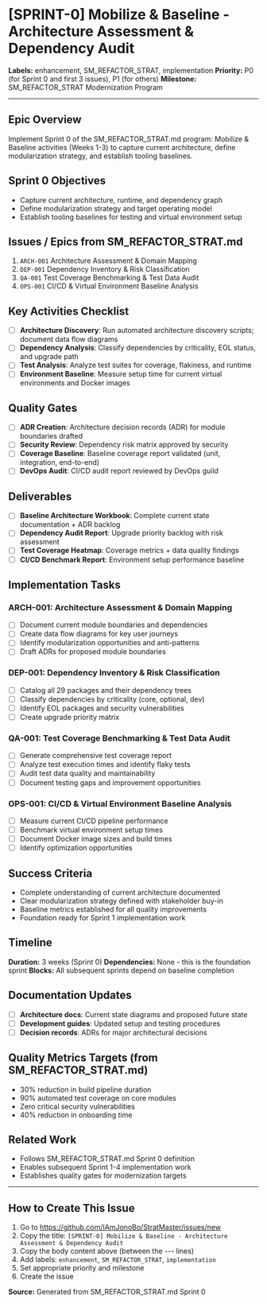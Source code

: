 # [SPRINT-0] Mobilize & Baseline - Architecture Assessment & Dependency Audit

**Labels:** enhancement, SM_REFACTOR_STRAT, implementation
**Priority:** P0 (for Sprint 0 and first 3 issues), P1 (for others)
**Milestone:** SM_REFACTOR_STRAT Modernization Program

---

## Epic Overview
Implement Sprint 0 of the SM_REFACTOR_STRAT.md program: Mobilize & Baseline activities (Weeks 1-3) to capture current architecture, define modularization strategy, and establish tooling baselines.

## Sprint 0 Objectives  
- Capture current architecture, runtime, and dependency graph
- Define modularization strategy and target operating model
- Establish tooling baselines for testing and virtual environment setup

## Issues / Epics from SM_REFACTOR_STRAT.md
1. `ARCH-001` Architecture Assessment & Domain Mapping
2. `DEP-001` Dependency Inventory & Risk Classification  
3. `QA-001` Test Coverage Benchmarking & Test Data Audit
4. `OPS-001` CI/CD & Virtual Environment Baseline Analysis

## Key Activities Checklist
- [ ] **Architecture Discovery**: Run automated architecture discovery scripts; document data flow diagrams
- [ ] **Dependency Analysis**: Classify dependencies by criticality, EOL status, and upgrade path
- [ ] **Test Analysis**: Analyze test suites for coverage, flakiness, and runtime
- [ ] **Environment Baseline**: Measure setup time for current virtual environments and Docker images

## Quality Gates
- [ ] **ADR Creation**: Architecture decision records (ADR) for module boundaries drafted
- [ ] **Security Review**: Dependency risk matrix approved by security
- [ ] **Coverage Baseline**: Baseline coverage report validated (unit, integration, end-to-end)
- [ ] **DevOps Audit**: CI/CD audit report reviewed by DevOps guild

## Deliverables
- [ ] **Baseline Architecture Workbook**: Complete current state documentation + ADR backlog
- [ ] **Dependency Audit Report**: Upgrade priority backlog with risk assessment
- [ ] **Test Coverage Heatmap**: Coverage metrics + data quality findings
- [ ] **CI/CD Benchmark Report**: Environment setup performance baseline

## Implementation Tasks

### ARCH-001: Architecture Assessment & Domain Mapping
- [ ] Document current module boundaries and dependencies
- [ ] Create data flow diagrams for key user journeys
- [ ] Identify modularization opportunities and anti-patterns
- [ ] Draft ADRs for proposed module boundaries

### DEP-001: Dependency Inventory & Risk Classification
- [ ] Catalog all 29 packages and their dependency trees
- [ ] Classify dependencies by criticality (core, optional, dev)
- [ ] Identify EOL packages and security vulnerabilities
- [ ] Create upgrade priority matrix

### QA-001: Test Coverage Benchmarking & Test Data Audit  
- [ ] Generate comprehensive test coverage report
- [ ] Analyze test execution times and identify flaky tests
- [ ] Audit test data quality and maintainability
- [ ] Document testing gaps and improvement opportunities

### OPS-001: CI/CD & Virtual Environment Baseline Analysis
- [ ] Measure current CI/CD pipeline performance
- [ ] Benchmark virtual environment setup times
- [ ] Document Docker image sizes and build times
- [ ] Identify optimization opportunities

## Success Criteria
- Complete understanding of current architecture documented
- Clear modularization strategy defined with stakeholder buy-in
- Baseline metrics established for all quality improvements
- Foundation ready for Sprint 1 implementation work

## Timeline
**Duration:** 3 weeks (Sprint 0)
**Dependencies:** None - this is the foundation sprint
**Blocks:** All subsequent sprints depend on baseline completion

## Documentation Updates
- [ ] **Architecture docs**: Current state diagrams and proposed future state
- [ ] **Development guides**: Updated setup and testing procedures
- [ ] **Decision records**: ADRs for major architectural decisions

## Quality Metrics Targets (from SM_REFACTOR_STRAT.md)
- 30% reduction in build pipeline duration
- 90% automated test coverage on core modules
- Zero critical security vulnerabilities
- 40% reduction in onboarding time

## Related Work
- Follows SM_REFACTOR_STRAT.md Sprint 0 definition
- Enables subsequent Sprint 1-4 implementation work
- Establishes quality gates for modernization targets

---

## How to Create This Issue

1. Go to https://github.com/IAmJonoBo/StratMaster/issues/new
2. Copy the title: `[SPRINT-0] Mobilize & Baseline - Architecture Assessment & Dependency Audit`
3. Copy the body content above (between the --- lines)
4. Add labels: `enhancement`, `SM_REFACTOR_STRAT`, `implementation`
5. Set appropriate priority and milestone
6. Create the issue

**Source:** Generated from SM_REFACTOR_STRAT.md Sprint 0
